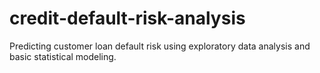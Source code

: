 # credit-default-risk-analysis
Predicting customer loan default risk using exploratory data analysis and basic statistical modeling.
